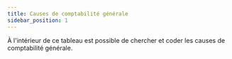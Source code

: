 ```yaml
---
title: Causes de comptabilité générale
sidebar_position: 1
---
```


À l'intérieur de ce tableau est possible de chercher et coder les causes de comptabilité générale.






